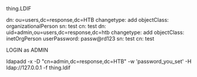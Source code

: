 
thing.LDIF

  dn: ou=users,dc=response,dc=HTB
  changetype: add
  objectClass: organizationalPerson
  sn: test
  cn: test
  dn: uid=admin,ou=users,dc=response,dc=htb
  changetype: add
  objectClass: inetOrgPerson
  userPassword: passw@rd123
  sn: test
  cn: test
  
  
LOGIN as ADMIN

ldapadd -x -D "cn=admin,dc=response,dc=HTB" -w
'password_you_set' -H ldap://127.0.0.1 -f thing.ldif

